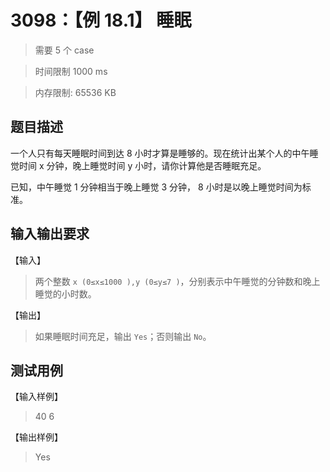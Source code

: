 # 3098：【例 18.1】 睡眠

> 需要 5 个 case

> 时间限制 1000 ms

> 内存限制: 65536 KB

## 题目描述

一个人只有每天睡眠时间到达 8 小时才算是睡够的。现在统计出某个人的中午睡觉时间 x 分钟，晚上睡觉时间 y 小时，请你计算他是否睡眠充足。

已知，中午睡觉 1 分钟相当于晚上睡觉 3 分钟， 8 小时是以晚上睡觉时间为标准。

## 输入输出要求

【输入】

> 两个整数 `x (0≤x≤1000 ),y (0≤y≤7 )`，分别表示中午睡觉的分钟数和晚上睡觉的小时数。

【输出】

> 如果睡眠时间充足，输出 `Yes`；否则输出 `No`。

## 测试用例

【输入样例】

> 40 6

【输出样例】

> Yes
